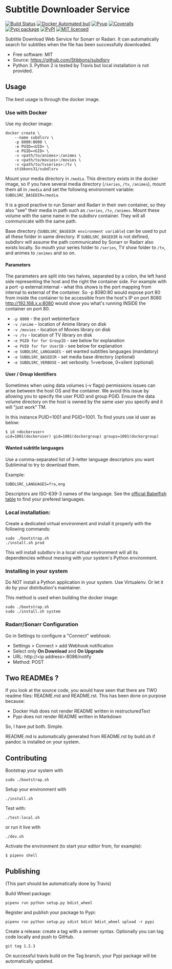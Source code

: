 [//]: # (!!!!!!!!!!!!!!!!!!!!!!!!!!!!!!!!!!!!!!!!!!!!!!!!!!!!!!!!!!!!!!!!!!!!!!!!!!!!!!!!!!!!!!!!!!)
[//]: # (           This file is automatically generated by 'build.sh' if 'pandoc' is installed.   )
[//]: # (                                                                                          )
[//]: # (                                   Edit 'README.rst' instead !                            )
[//]: # (!!!!!!!!!!!!!!!!!!!!!!!!!!!!!!!!!!!!!!!!!!!!!!!!!!!!!!!!!!!!!!!!!!!!!!!!!!!!!!!!!!!!!!!!!!)
Subtitle Downloader Service
===========================

[![Build
Status](https://travis-ci.org/Stibbons/subdlsrv.svg?branch=master)](https://travis-ci.org/Stibbons/subdlsrv)
[![Docker Automated
buil](https://img.shields.io/docker/build/stibbons31/subdlsrv.svg)](https://hub.docker.com/r/stibbons31/subdlsrv/builds/)
[![Pyup](https://pyup.io/repos/github/Stibbons/subdlsrv/shield.svg)](https://pyup.io/repos/github/Stibbons/subdlsrv/)
[![Coveralls](https://coveralls.io/repos/github/Stibbons/subdlsrv/badge.svg)](https://coveralls.io/github/Stibbons/subdlsrv)
[![Pypi
package](https://badge.fury.io/py/subdlsrv.svg)](https://pypi.python.org/pypi/subdlsrv/)
[![PyPI](https://img.shields.io/pypi/stibbons/subdlsrv.svg)](https://pypi.python.org/pypi/subdlsrv/)
[![MIT
licensed](https://img.shields.io/badge/license-MIT-blue.svg)](./LICENSE)

Subtitle Download Web Service for Sonarr or Radarr. It can automatically
search for subtitles when the file has been successfully downloaded.

-   Free software: MIT
-   Source: <https://github.com/Stibbons/subdlsrv>
-   Python 3. Python 2 is tested by Travis but local installation is not
    provided.

Usage
-----

The best usage is through the docker image.

### Use with Docker

Use my docker image:

    docker create \
        --name subdlsrv \
        -p 8000:8000 \
        -e PUID=<UID> \
        -e PGID=<GID> \
        -v <path/to/animes>:/animes \
        -v <path/to/movies>:/movies \
        -v <path/to/tvseries>:/tv \
        stibbons31/subdlsrv

Mount your media directory in `/media`. This directory exists in the
docker image, so if you have several media directory (`/series`, `/tv`,
`/animes`), mount them all in `/media` and set the following environment
variable: `SUBDLSRC_BASEDIR=/media`.

It is a good practive to run Sonarr and Radarr in their own container,
so they also "see" their media in path such as `/series`, `/tv`,
`/animes`. Mount these volume with the same name in the subdlsrv
container. They will all communicate with the same path.

Base directory (`SUBDLSRC_BASEDIR environment variable`) can be used to
put all these folder in same directory. If `SUBDLSRC_BASEDIR` is not
defined, subdlsrv will assume the path communicated by Sonarr or Radarr
also exists locally. So mouth your series folder to `/series`, TV show
folder to `/tv`, and animes to `/animes` and so on.

#### Parameters

The parameters are split into two halves, separated by a colon, the left
hand side representing the host and the right the container side. For
example with a port -p external:internal - what this shows is the port
mapping from internal to external of the container. So -p 8080:80 would
expose port 80 from inside the container to be accessible from the
host's IP on port 8080 <http://192.168.x.x:8080> would show you what's
running INSIDE the container on port 80.

-   `-p 8000` - the port webinterface
-   `-v /anime` - location of Anime library on disk
-   `-v /movies` - location of Movies library on disk
-   `-v /tv` - location of TV library on disk
-   `-e PGID for for GroupID` - see below for explanation
-   `-e PUID for for UserID` - see below for explanation
-   `-e SUBDLSRC_LANGUAGES` - set wanted subtitles languages (mandatory)
-   `-e SUBDLSRC_BASEDIR` - set media base directory (optional)
-   `-e SUBDLSRC_VERBOSE` - set verbosity. 1=verbose, 0=silent
    (optional)

#### User / Group Identifiers

Sometimes when using data volumes (-v flags) permissions issues can
arise between the host OS and the container. We avoid this issue by
allowing you to specify the user PUID and group PGID. Ensure the data
volume directory on the host is owned by the same user you specify and
it will "just work" TM.

In this instance PUID=1001 and PGID=1001. To find yours use id user as
below:

    $ id <dockeruser>
    uid=1001(dockeruser) gid=1001(dockergroup) groups=1001(dockergroup)

#### Wanted subtitle languages

Use a comma-separated list of 3-letter language descriptors you want
Subliminal to try to download them.

Example:

    SUBDLSRC_LANGUAGES=fra,eng

Descriptors are ISO-639-3 names of the language. See the [official
Babelfish
table](https://github.com/Diaoul/babelfish/blob/f403000dd63092cfaaae80be9f309fd85c7f20c9/babelfish/data/iso-639-3.tab)
to find your prefered languages.

### Local installation:

Create a dedicated virtual environment and install it properly with the
following commands:

    sudo ./bootstrap.sh
    ./install.sh prod

This will install subdlsrv in a local virtual environment will all its
dependencies without messing with your system's Python environment.

### Installing in your system

Do NOT install a Python application in your system. Use Virtualenv. Or
let it do by your distribution's maintainer.

This method is used when building the docker image:

    sudo ./bootstrap.sh
    sudo ./install.sh system

### Radarr/Sonarr Configuration

Go in Settings to configure a "Connect" webhook:

-   Settings &gt; Connect &gt; add Webhook notification
-   Select only **On Download** and **On Upgrade**
-   URL: http://&lt;ip address&gt;:8086/notify
-   Method: POST

Two READMEs ?
-------------

If you look at the source code, you would have seen that there are TWO
readme files: README.md and README.rst. This has been done on purpose
because:

-   Docker Hub does not render README written in restructuredText
-   Pypi does not render README written in Markdown

So, I have put both. Simple.

README.md is automatically generated from README.rst by build.sh if
pandoc is installed on your system.

Contributing
------------

Bootstrap your system with

    sudo ./bootstrap.sh

Setup your environment with

    ./install.sh

Test with:

    ./test-local.sh

or run it live with

    ./dev.sh

Activate the environment (to start your editor from, for example):

    $ pipenv shell

Publishing
----------

(This part should be automatically done by Travis)

Build Wheel package:

    pipenv run python setup.py bdist_wheel

Register and publish your package to Pypi:

    pipenv run python setup.py sdist bdist bdist_wheel upload -r pypi

Create a release: create a tag with a semver syntax. Optionally you can
tag code locally and push to GitHub.

    git tag 1.2.3

On successful travis build on the Tag branch, your Pypi package will be
automatically updated.

